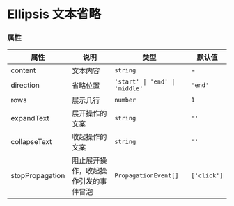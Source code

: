 # Ellipsis 文本省略 <Experimental></Experimental>

<code src="./demos/demo1.tsx"></code>

### 属性

| 属性            | 说明                                 | 类型                           | 默认值      |
| --------------- | ------------------------------------ | ------------------------------ | ----------- |
| content         | 文本内容                             | `string`                       | -           |
| direction       | 省略位置                             | `'start' \| 'end' \| 'middle'` | `'end'`     |
| rows            | 展示几行                             | `number`                       | `1`         |
| expandText      | 展开操作的文案                       | `string`                       | `''`        |
| collapseText    | 收起操作的文案                       | `string`                       | `''`        |
| stopPropagation | 阻止展开操作，收起操作引发的事件冒泡 | `PropagationEvent[]`           | `['click']` |
